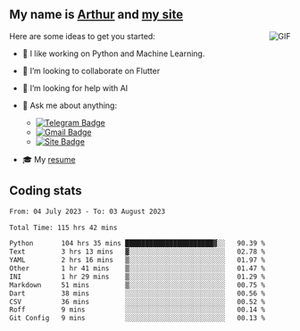 
## My name is [Arthur](https://www.linkedin.com/in/arthur-novais-201420/) and [my site](https://arthurcn96.github.io/)

<!--
**Arthurcn96/Arthurcn96** is a ✨ _special_ ✨ repository because its `README.md` (this file) appears on your GitHub profile.
-->
<img align="right"  max-width="440" max-height="240" alt="GIF" src="https://raw.githubusercontent.com/Arthurcn96/Arthurcn96/master/helloThere.gif" />

Here are some ideas to get you started:

- 🤖 I like working on Python and Machine Learning.
- 👯 I’m looking to collaborate on Flutter
- 🤔 I’m looking for help with AI
- 💬 Ask me about anything:
    - [![Telegram Badge](https://img.shields.io/badge/-@Arthurcn9-0088cc?style=for-the-badge&logo=Telegram&logoColor=white)](https://t.me/Arthurcn9)
    - [![Gmail Badge](https://img.shields.io/badge/-@Arthurcn9-red?style=for-the-badge&logo=Gmail&logoColor=white)](mailto:Arthurcn96@gmail.com)
    - [![Site Badge](https://img.shields.io/badge/arthurcn96.github.io-informational?style=for-the-badge&logo=internetexplorer)](https://arthurcn96.github.io/)

- 🎓 My [resume](https://github.com/Arthurcn96/resume/blob/master/Resume_PT-BR.pdf)


## Coding stats
<!--START_SECTION:waka-->

```txt
From: 04 July 2023 - To: 03 August 2023

Total Time: 115 hrs 42 mins

Python       104 hrs 35 mins ██████████████████████▓░░   90.39 %
Text         3 hrs 13 mins   ▓░░░░░░░░░░░░░░░░░░░░░░░░   02.78 %
YAML         2 hrs 16 mins   ▒░░░░░░░░░░░░░░░░░░░░░░░░   01.97 %
Other        1 hr 41 mins    ▒░░░░░░░░░░░░░░░░░░░░░░░░   01.47 %
INI          1 hr 29 mins    ▒░░░░░░░░░░░░░░░░░░░░░░░░   01.29 %
Markdown     51 mins         ▒░░░░░░░░░░░░░░░░░░░░░░░░   00.75 %
Dart         38 mins         ░░░░░░░░░░░░░░░░░░░░░░░░░   00.56 %
CSV          36 mins         ░░░░░░░░░░░░░░░░░░░░░░░░░   00.52 %
Roff         9 mins          ░░░░░░░░░░░░░░░░░░░░░░░░░   00.14 %
Git Config   9 mins          ░░░░░░░░░░░░░░░░░░░░░░░░░   00.13 %
```

<!--END_SECTION:waka-->
